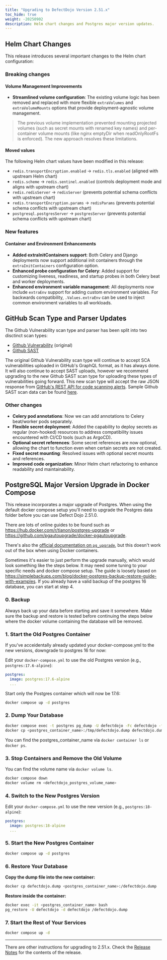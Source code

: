 ```yaml
---
title: "Upgrading to DefectDojo Version 2.51.x"
toc_hide: true
weight: -20250902
description: Helm chart changes and Postgres major version updates.
---
```


## Helm Chart Changes

This release introduces several important changes to the Helm chart configuration:

### Breaking changes

#### Volume Management Improvements

- **Streamlined volume configuration**: The existing volume logic has been removed and replaced with more flexible `extraVolumes` and `extraVolumeMounts` options that provide deployment-agnostic volume management.

> The previous volume implementation prevented mounting projected volumes (such as secret mounts with renamed key names) and per-container volume mounts (like nginx emptyDir when readOnlyRootFs is enforced).
> The new approach resolves these limitations.

#### Moved values

The following Helm chart values have been modified in this release:

- `redis.transportEncryption.enabled` → `redis.tls.enabled` (aligned with upstream Helm chart)
- `redis.scheme` → `redis.sentinel.enabled` (controls deployment mode and aligns with upstream chart)
- `redis.redisServer` → `redisServer` (prevents potential schema conflicts with upstream chart)
- `redis.transportEncryption.params` → `redisParams` (prevents potential schema conflicts with upstream chart)
- `postgresql.postgresServer` → `postgresServer` (prevents potential schema conflicts with upstream chart)

### New features

#### Container and Environment Enhancements

- **Added extraInitContainers support**: Both Celery and Django deployments now support additional init containers through the `extraInitContainers` configuration option.
- **Enhanced probe configuration for Celery**: Added support for customizing liveness, readiness, and startup probes in both Celery beat and worker deployments.
- **Enhanced environment variable management**: All deployments now include `extraEnv` support for adding custom environment variables. For backwards compatibility, `.Values.extraEnv` can be used to inject common environment variables to all workloads.

## GitHub Scan Type and Parser Updates
The Github Vulnerability scan type and parser has been split into two disctinct scan types:
- [Github Vulnerability](https://github.com/DefectDojo/django-DefectDojo/blob/master/docs/content/en/connecting_your_tools/parsers/file/github_vulnerability.md) (original)
- [Github SAST](https://github.com/DefectDojo/django-DefectDojo/blob/master/docs/content/en/connecting_your_tools/parsers/file/github_sast.md)

The original Github Vulnerability scan type will continue to accept SCA vulnerabilities uploaded in GitHub's GraphQL format, as it has always done. It will also continue to accept SAST uploads, however we recommend upgrading to the new Github SAST scan type for uploading these types of vulnerabilities going forward. This new scan type will accept the raw JSON response from [GitHub's REST API for code scanning alerts](https://docs.github.com/en/rest/code-scanning/code-scanning). Sample Github SAST scan data can be found [here](https://github.com/DefectDojo/django-DefectDojo/tree/master/unittests/scans/github_sast).

### Other changes

- **Celery pod annotations**: Now we can add annotations to Celery beat/worker pods separately.
- **Flexible secret deployment**: Added the capability to deploy secrets as regular (non-hooked) resources to address compatibility issues encountered with CI/CD tools (such as ArgoCD).
- **Optional secret references**: Some secret references are now optional, allowing the chart to function even when certain secrets are not created.
- **Fixed secret mounting**: Resolved issues with optional secret mounts and references.
- **Improved code organization**: Minor Helm chart refactoring to enhance readability and maintainability.

## PostgreSQL Major Version Upgrade in Docker Compose

This release incorporates a major upgrade of Postgres. When using the default docker compose setup you'll need to upgrade the Postgres data folder before you can use Defect Dojo 2.51.0.

There are lots of online guides to be found such as https://hub.docker.com/r/tianon/postgres-upgrade or https://github.com/pgautoupgrade/docker-pgautoupgrade.

There's also the [official documentation on `pg_upgrade`](https://www.postgresql.org/docs/current/pgupgrade.html), but this doesn't work out of the box when using Docker containers.

Sometimes it's easier to just perform the upgrade manually, which would look something like the steps below.
It may need some tuning to your specific needs and docker compose setup. The guide is loosely based on https://simplebackups.com/blog/docker-postgres-backup-restore-guide-with-examples.
If you already have a valid backup of the postgres 16 database, you can start at step 4.

### 0. Backup

Always back up your data before starting and save it somewhere.
Make sure the backup and restore is tested before continuing the steps below where the docker volume containing the database will be removed.

### 1. Start the Old Postgres Container

If you've acceidentally already updated your docker-compose.yml to the new versions, downgrade to postgres 16 for now:

Edit your `docker-compose.yml` to use the old Postgres version (e.g., `postgres:17.6-alpine`):

```yaml
postgres:
  image: postgres:17.6-alpine
  ...
```

Start only the Postgres container which will now be 17.6:

```bash
docker compose up -d postgres
```

### 2. Dump Your Database

```bash
docker compose exec -t postgres pg_dump -U defectdojo -Fc defectdojo -f /tmp/defectdojo.dump
docker cp <postgres_container_name>:/tmp/defectdojo.dump defectdojo.dump
```

You can find the postgres_container_name via `docker container ls` or `docker ps`.

### 3. Stop Containers and Remove the Old Volume

You can find the volume name via `docker volume ls`.

```bash
docker compose down
docker volume rm <defectdojo_postgres_volume_name>
```

### 4. Switch to the New Postgres Version

Edit your `docker-compose.yml` to use the new version (e.g., `postgres:18-alpine`):

```yaml
postgres:
  image: postgres:18-alpine
  ...
```

### 5. Start the New Postgres Container

```bash
docker compose up -d postgres
```

### 6. Restore Your Database

**Copy the dump file into the new container:**

```bash
docker cp defectdojo.dump <postgres_container_name>:/defectdojo.dump
```

**Restore inside the container:**

```bash
docker exec -it <postgres_container_name> bash
pg_restore -U defectdojo -d defectdojo /defectdojo.dump
```

### 7. Start the Rest of Your Services

```bash
docker compose up -d
```

---

There are other instructions for upgrading to 2.51.x. Check the [Release Notes](https://github.com/DefectDojo/django-DefectDojo/releases/tag/2.51.0) for the contents of the release.
